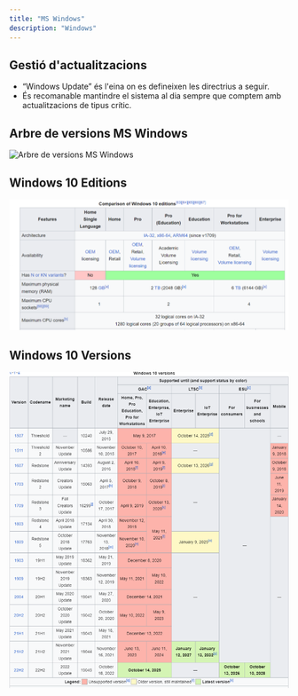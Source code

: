 ```yaml
---
title: "MS Windows"  
description: "Windows"  
---
```


## Gestió d'actualitzacions

- “Windows Update” és l'eina on es defineixen les directrius a seguir.
- És recomanable mantindre el sistema al dia sempre que comptem amb actualitzacions de tipus crític.

## Arbre de versions MS Windows

![Arbre de versions MS Windows](https://upload.wikimedia.org/wikipedia/commons/thumb/e/ed/Windows_Version_History.svg/1280px-Windows_Version_History.svg.png "Arbre de versions MS Windows")

## Windows 10 Editions
![Windows´s editions](../../../../assets/ut2/window%20editions.png)

## Windows 10 Versions

![Windows´s versions](../../../../assets/ut2/window%20versions.png)